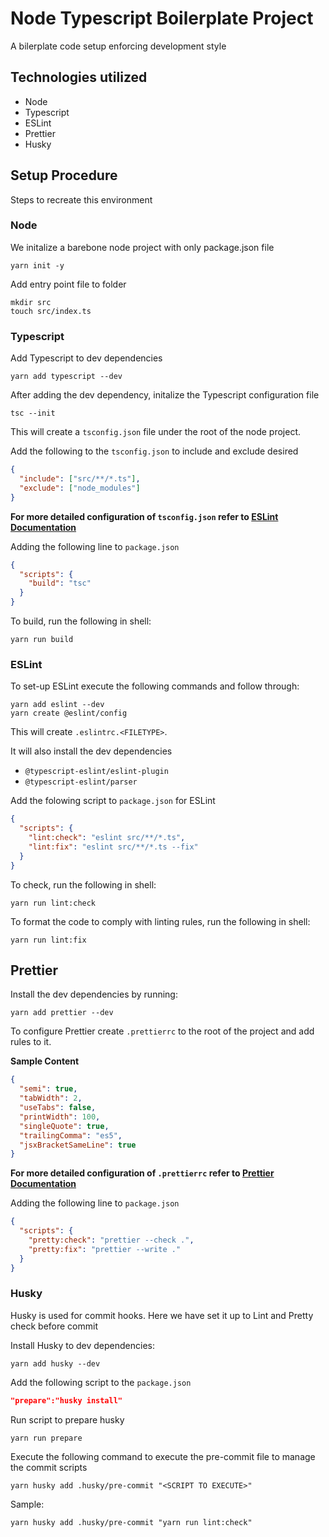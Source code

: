 # Node Typescript Boilerplate Project

A bilerplate code setup enforcing development style

## Technologies utilized

- Node
- Typescript
- ESLint
- Prettier
- Husky

## Setup Procedure

Steps to recreate this environment

### Node

We initalize a barebone node project with only package.json file

```shell
yarn init -y
```

Add entry point file to folder

```shell
mkdir src
touch src/index.ts
```

### Typescript

Add Typescript to dev dependencies

```shell
yarn add typescript --dev
```

After adding the dev dependency, initalize the Typescript configuration file

```shell
tsc --init
```

This will create a `tsconfig.json` file under the root of the node project.

Add the following to the `tsconfig.json` to include and exclude desired

```json
{
  "include": ["src/**/*.ts"],
  "exclude": ["node_modules"]
}
```

**For more detailed configuration of `tsconfig.json` refer to [ESLint Documentation](https://eslint.org/docs/user-guide/getting-started)**

Adding the following line to `package.json`

```json
{
  "scripts": {
    "build": "tsc"
  }
}
```

To build, run the following in shell:

```shell
yarn run build
```

### ESLint

To set-up ESLint execute the following commands and follow through:

```shell
yarn add eslint --dev
yarn create @eslint/config
```

This will create `.eslintrc.<FILETYPE>`.

It will also install the dev dependencies

- `@typescript-eslint/eslint-plugin`
- `@typescript-eslint/parser`

Add the folowing script to `package.json` for ESLint

```json
{
  "scripts": {
    "lint:check": "eslint src/**/*.ts",
    "lint:fix": "eslint src/**/*.ts --fix"
  }
}
```

To check, run the following in shell:

```shell
yarn run lint:check
```

To format the code to comply with linting rules, run the following in shell:

```
yarn run lint:fix
```

## Prettier

Install the dev dependencies by running:

```shell
yarn add prettier --dev
```

To configure Prettier create `.prettierrc` to the root of the project and add rules to it.

**Sample Content**

```json
{
  "semi": true,
  "tabWidth": 2,
  "useTabs": false,
  "printWidth": 100,
  "singleQuote": true,
  "trailingComma": "es5",
  "jsxBracketSameLine": true
}
```

**For more detailed configuration of `.prettierrc` refer to [Prettier Documentation](https://prettier.io/docs/en/configuration.html)**

Adding the following line to `package.json`

```json
{
  "scripts": {
    "pretty:check": "prettier --check .",
    "pretty:fix": "prettier --write ."
  }
}
```

### Husky

Husky is used for commit hooks.
Here we have set it up to Lint and Pretty check before commit

Install Husky to dev dependencies:

```shell
yarn add husky --dev
```

Add the following script to the `package.json`

```json
"prepare":"husky install"
```

Run script to prepare husky

```shell
yarn run prepare
```

Execute the following command to execute the pre-commit file to manage the commit scripts

```shell
yarn husky add .husky/pre-commit "<SCRIPT TO EXECUTE>"
```

Sample:

```shell
yarn husky add .husky/pre-commit "yarn run lint:check"
```
